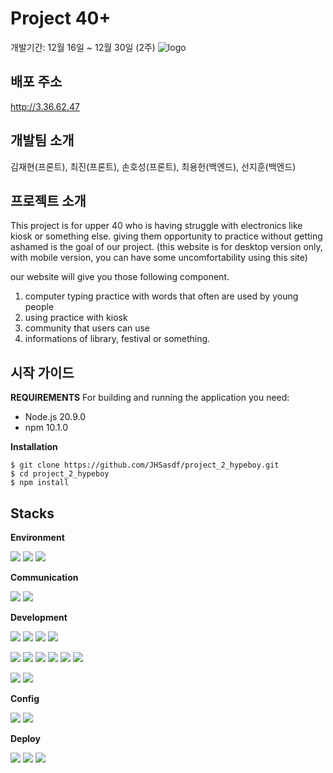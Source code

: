 # Project 40+
개발기간: 12월 16일 ~ 12월 30일 (2주)
![logo](https://github.com/JHSasdf/project_2_hypeboy/assets/146299597/041b185e-e284-42e4-86bc-d6f78666a612)

## 배포 주소
http://3.36.62.47

## 개발팀 소개
김재현(프론트), 최진(프론트), 손호성(프론트), 최용헌(백엔드), 선지훈(백엔드)

## 프로젝트 소개
This project is for upper 40 who is having struggle with electronics like kiosk or something else.
giving them opportunity to practice without getting ashamed is the goal of our project.
(this website is for desktop version only, with mobile version, you can have some uncomfortability using this site)

our website will give you those following component. 
1. computer typing practice with words that often are used by young people
2. using practice with kiosk
3. community that users can use
4. informations of library, festival or something.

## 시작 가이드
**REQUIREMENTS**
For building and running the application you need:
* Node.js 20.9.0
* npm 10.1.0

**Installation**
```
$ git clone https://github.com/JHSasdf/project_2_hypeboy.git
$ cd project_2_hypeboy
$ npm install
```

## Stacks
**Environment** 

<img src="https://img.shields.io/badge/Visual Studio Code-007ACC?style=for-the-badge&logo=Visual Studio Code&logoColor=white"> <img src="https://img.shields.io/badge/Git-F05032?style=for-the-badge&logo=Git&logoColor=white"> <img src="https://img.shields.io/badge/Git Hub-181717?style=for-the-badge&logo=GitHub&logoColor=white">

**Communication**

<img src="https://img.shields.io/badge/Notion-000000?style=for-the-badge&logo=Notion&logoColor=white"> <img src="https://img.shields.io/badge/Slack-4A154B?style=for-the-badge&logo=Slack&logoColor=white"> 

**Development**


<img src="https://img.shields.io/badge/Ejs-B4CA65?style=for-the-badge&logo=Ejs&logoColor=white">  <img src="https://img.shields.io/badge/JavaScript-F7DF1E?style=for-the-badge&logo=JavaScript&logoColor=white"> <img src="https://img.shields.io/badge/CSS3-1572B6?style=for-the-badge&logo=CSS3&logoColor=white"> <img src="https://img.shields.io/badge/SweetAlert-9013FE?style=for-the-badge&logo=SweetAlert&logoColor=white">


<img src="https://img.shields.io/badge/Node.js-339933?style=for-the-badge&logo=Node.js&logoColor=white"> <img src="https://img.shields.io/badge/Express.js-000000?style=for-the-badge&logo=Express&logoColor=white"> <img src="https://img.shields.io/badge/Axios-A29E4?style=for-the-badge&logo=Axios&logoColor=white"> <img src="https://img.shields.io/badge/Bcrypt-000000?style=for-the-badge&logo=Bcrypt&logoColor=white"> <img src="https://img.shields.io/badge/Jwt-000000?style=for-the-badge&logo=Jwt&logoColor=white"> <img src="https://img.shields.io/badge/MySQL-4479A1?style=for-the-badge&logo=MySQL&logoColor=white">

<img src="https://img.shields.io/badge/도서관정보나루-339933?style=for-the-badge&logo=&logoColor=white"> <img src="https://img.shields.io/badge/문화공공데이터광장-339933?style=for-the-badge&logo=&logoColor=white">

**Config**

<img src="https://img.shields.io/badge/Dotenv-ECD53F?style=for-the-badge&logo=Dotenv&logoColor=white"> <img src="https://img.shields.io/badge/Npm-CB3837?style=for-the-badge&logo=Npm&logoColor=white">

**Deploy**

<img src="https://img.shields.io/badge/Pm2-2B037A?style=for-the-badge&logo=Pm2&logoColor=white"> <img src="https://img.shields.io/badge/Ec2-FF9900?style=for-the-badge&logo=Amazon Ec2&logoColor=white"> <img src="https://img.shields.io/badge/S3-569A31?style=for-the-badge&logo=Amazon S3&logoColor=white"> 
